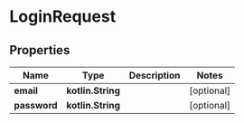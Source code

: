 
# LoginRequest

## Properties
Name | Type | Description | Notes
------------ | ------------- | ------------- | -------------
**email** | **kotlin.String** |  |  [optional]
**password** | **kotlin.String** |  |  [optional]



